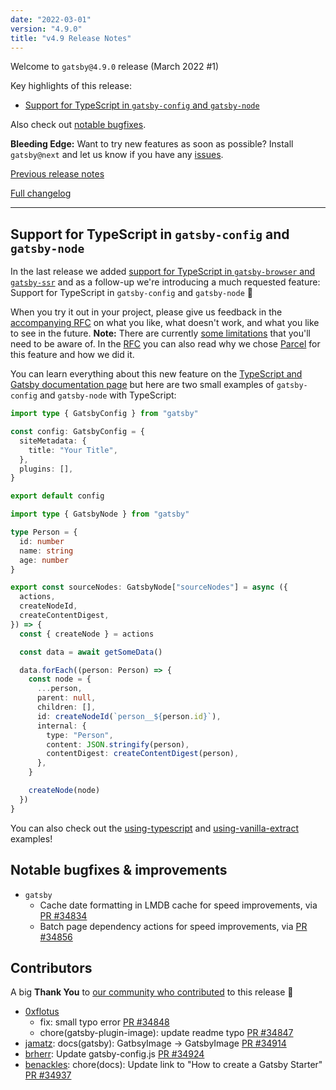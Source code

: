 ```yaml
---
date: "2022-03-01"
version: "4.9.0"
title: "v4.9 Release Notes"
---
```


Welcome to `gatsby@4.9.0` release (March 2022 #1)

Key highlights of this release:

- [Support for TypeScript in `gatsby-config` and `gatsby-node`](#support-for-typescript-in-gatsby-config-and-gatsby-node)

Also check out [notable bugfixes](#notable-bugfixes--improvements).

**Bleeding Edge:** Want to try new features as soon as possible? Install `gatsby@next` and let us know
if you have any [issues](https://github.com/gatsbyjs/gatsby/issues).

[Previous release notes](/docs/reference/release-notes/v4.8)

[Full changelog][full-changelog]

---

## Support for TypeScript in `gatsby-config` and `gatsby-node`

In the last release we added [support for TypeScript in `gatsby-browser` and `gatsby-ssr`](/docs/reference/release-notes/v4.8/#support-for-typescript-in-gatsby-browser-and-gatsby-ssr) and as a follow-up we're introducing a much requested feature: Support for TypeScript in `gatsby-config` and `gatsby-node` 🎉

When you try it out in your project, please give us feedback in the [accompanying RFC](https://github.com/gatsbyjs/gatsby/discussions/34613) on what you like, what doesn't work, and what you like to see in the future. **Note:** There are currently [some limitations](/docs/how-to/custom-configuration/typescript/#current-limitations) that you'll need to be aware of. In the [RFC](https://github.com/gatsbyjs/gatsby/discussions/34613) you can also read why we chose [Parcel](https://parceljs.org/) for this feature and how we did it.

You can learn everything about this new feature on the [TypeScript and Gatsby documentation page](/docs/how-to/custom-configuration/typescript/) but here are two small examples of `gatsby-config` and `gatsby-node` with TypeScript:

```ts:title=gatsby-config.ts
import type { GatsbyConfig } from "gatsby"

const config: GatsbyConfig = {
  siteMetadata: {
    title: "Your Title",
  },
  plugins: [],
}

export default config
```

```ts:title=gatsby-node.ts
import type { GatsbyNode } from "gatsby"

type Person = {
  id: number
  name: string
  age: number
}

export const sourceNodes: GatsbyNode["sourceNodes"] = async ({
  actions,
  createNodeId,
  createContentDigest,
}) => {
  const { createNode } = actions

  const data = await getSomeData()

  data.forEach((person: Person) => {
    const node = {
      ...person,
      parent: null,
      children: [],
      id: createNodeId(`person__${person.id}`),
      internal: {
        type: "Person",
        content: JSON.stringify(person),
        contentDigest: createContentDigest(person),
      },
    }

    createNode(node)
  })
}
```

You can also check out the [using-typescript](https://github.com/gatsbyjs/gatsby/tree/master/examples/using-typescript) and [using-vanilla-extract](https://github.com/gatsbyjs/gatsby/tree/master/examples/using-vanilla-extract) examples!

## Notable bugfixes & improvements

- `gatsby`
  - Cache date formatting in LMDB cache for speed improvements, via [PR #34834](https://github.com/gatsbyjs/gatsby/pull/34834)
  - Batch page dependency actions for speed improvements, via [PR #34856](https://github.com/gatsbyjs/gatsby/pull/34856)

## Contributors

A big **Thank You** to [our community who contributed][full-changelog] to this release 💜

- [0xflotus](https://github.com/0xflotus)
  - fix: small typo error [PR #34848](https://github.com/gatsbyjs/gatsby/pull/34848)
  - chore(gatsby-plugin-image): update readme typo [PR #34847](https://github.com/gatsbyjs/gatsby/pull/34847)
- [jamatz](https://github.com/jamatz): docs(gatsby): GatbsyImage -> GatsbyImage [PR #34914](https://github.com/gatsbyjs/gatsby/pull/34914)
- [brherr](https://github.com/brherr): Update gatsby-config.js [PR #34924](https://github.com/gatsbyjs/gatsby/pull/34924)
- [benackles](https://github.com/benackles): chore(docs): Update link to "How to create a Gatsby Starter" [PR #34937](https://github.com/gatsbyjs/gatsby/pull/34937)

[full-changelog]: https://github.com/gatsbyjs/gatsby/compare/gatsby@4.9.0-next.0...gatsby@4.9.0
